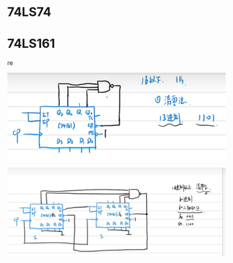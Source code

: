 # 74LS74







# 74LS161



re



![image-20230612093345146](./image-20230612093345146.png)



![image-20230612093407264](./image-20230612093407264.png)